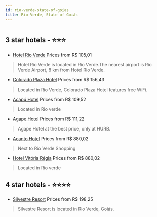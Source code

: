 ```yaml
---
id: rio-verde-state-of-goias
title: Rio Verde, State of Goiás
---
```


<center><img src="https://static.hotelurbano.com/reservas/prod0/18/18524/5ea74803b475c_hotel-rio-verde.jpg" alt="" /></center>


##  3 star hotels - ⭐️⭐️⭐️

-    [Hotel Rio Verde ](https://us.hurb.com/hotels/rio-verde/hotel-rio-verde-18524?cmp=18055) Prices from R$ 105,01
   > Hotel Rio Verde is located in Rio Verde.The nearest airport is Rio Verde Airport, 8 km from Hotel Rio Verde.
-    [Colorado Plaza Hotel](https://us.hurb.com/hotels/rio-verde/colorado-plaza-hotel-10501?cmp=18055) Prices from R$ 156,43
   > Located in Rio Verde, Colorado Plaza Hotel features free WiFi.
-    [Acapú Hotel](https://us.hurb.com/hotels/rio-verde/acapu-hotel-5132?cmp=18055) Prices from R$ 109,52
   > Located in Rio verde
-    [Agape Hotel](https://us.hurb.com/hotels/rio-verde/agape-hotel-15706?cmp=18055) Prices from R$ 111,22
   > Agape Hotel at the best price, only at HURB.
-    [Acanto Hotel](https://us.hurb.com/hotels/rio-verde/acanto-hotel-4742?cmp=18055) Prices from R$ 880,02
   > Next to Rio Verde Shopping
-    [Hotel Vitória Régia](https://us.hurb.com/hotels/rio-verde/hotel-vitoria-regia-5474?cmp=18055) Prices from R$ 880,02
   > Located in Rio verde

##  4 star hotels - ⭐️⭐️⭐️⭐️

-    [Silvestre Resort](https://us.hurb.com/hotels/rio-verde/silvestre-resort-700?cmp=18055) Prices from R$ 198,25
   > Silvestre Resort is located in Rio Verde, Goiás.
